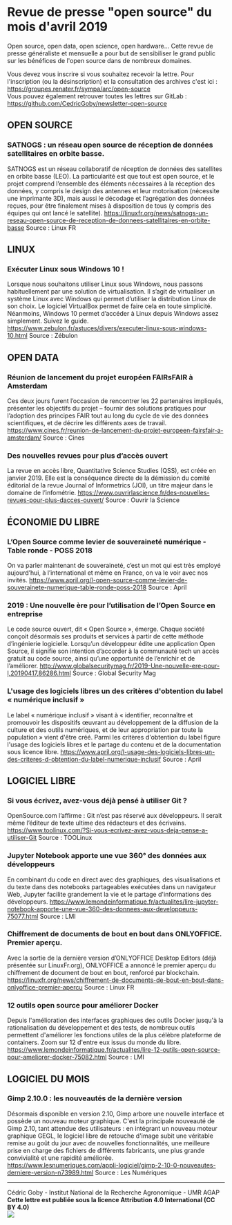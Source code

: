 # Revue de presse "open source" du mois d'avril 2019

Open source, open data, open science, open hardware... Cette revue de presse généraliste et mensuelle a pour but de sensibiliser le grand public sur les bénéfices de l'open source dans de nombreux domaines.  

Vous devez vous inscrire si vous souhaitez recevoir la lettre. Pour l'inscription (ou la désinscription) et la consultation des archives c'est ici : https://groupes.renater.fr/sympa/arc/open-source  
Vous pouvez également retrouver toutes les lettres sur GitLab : https://github.com/CedricGoby/newsletter-open-source

## OPEN SOURCE
### SATNOGS : un réseau open source de réception de données satellitaires en orbite basse.
SATNOGS est un réseau collaboratif de réception de données des satellites en orbite basse (LEO). La particularité est que tout est open source, et le projet comprend l’ensemble des éléments nécessaires à la réception des données, y compris le design des antennes et leur motorisation (nécessite une imprimante 3D), mais aussi le décodage et l’agrégation des données reçues, pour être finalement mises à disposition de tous (y compris des équipes qui ont lancé le satellite).
https://linuxfr.org/news/satnogs-un-reseau-open-source-de-reception-de-donnees-satellitaires-en-orbite-basse
Source : Linux FR

## LINUX
### Exécuter Linux sous Windows 10 !
Lorsque nous souhaitons utiliser Linux sous Windows, nous passons habituellement par une solution de virtualisation. Il s’agit de virtualiser un système Linux avec Windows qui permet d’utiliser la distribution Linux de son choix. Le logiciel VirtualBox permet de faire cela en toute simplicité. Néanmoins, Windows 10 permet d’accéder à Linux depuis Windows assez simplement. Suivez le guide.
https://www.zebulon.fr/astuces/divers/executer-linux-sous-windows-10.html
Source : Zébulon

## OPEN DATA
### Réunion de lancement du projet européen FAIRsFAIR à Amsterdam
Ces deux jours furent l’occasion de rencontrer les 22 partenaires impliqués, présenter les objectifs du projet – fournir des solutions pratiques pour l’adoption des principes FAIR tout au long du cycle de vie des données scientifiques, et de décrire les différents axes de travail.
https://www.cines.fr/reunion-de-lancement-du-projet-europeen-fairsfair-a-amsterdam/
Source : Cines

### Des nouvelles revues pour plus d’accès ouvert
La revue en accès libre, Quantitative Science Studies (QSS), est créée en janvier 2019. Elle est la conséquence directe de la démission du comité éditorial de la revue Journal of Informetrics (JOI), un titre majeur dans le domaine de l’infométrie.
https://www.ouvrirlascience.fr/des-nouvelles-revues-pour-plus-dacces-ouvert/
Source : Ouvrir la Science

## ÉCONOMIE DU LIBRE
### L’Open Source comme levier de souveraineté numérique - Table ronde - POSS 2018
On va parler maintenant de souveraineté, c’est un mot qui est très employé aujourd’hui, à l’international et même en France, on va le voir avec nos invités.
https://www.april.org/l-open-source-comme-levier-de-souverainete-numerique-table-ronde-poss-2018
Source : April

### 2019 : Une nouvelle ère pour l’utilisation de l’Open Source en entreprise
Le code source ouvert, dit « Open Source », émerge. Chaque société conçoit désormais ses produits et services à partir de cette méthode d’ingénierie logicielle. Lorsqu’un développeur édite une application Open Source, il signifie son intention d’accorder à la communauté tech un accès gratuit au code source, ainsi qu’une opportunité de l’enrichir et de l’améliorer.
http://www.globalsecuritymag.fr/2019-Une-nouvelle-ere-pour-l,20190417,86286.html
Source : Global Security Mag

### L'usage des logiciels libres un des critères d'obtention du label « numérique inclusif »
Le label « numérique inclusif » visant à « identifier, reconnaître et promouvoir les dispositifs œuvrant au développement de la diffusion de la culture et des outils numériques, et de leur appropriation par toute la population » vient d'être créé. Parmi les critères d'obtention du label figure l'usage des logiciels libres et le partage du contenu et de la documentation sous licence libre.
https://www.april.org/l-usage-des-logiciels-libres-un-des-criteres-d-obtention-du-label-numerique-inclusif
Source : April

## LOGICIEL LIBRE
### Si vous écrivez, avez-vous déjà pensé à utiliser Git ?
OpenSource.com l’affirme : Git n’est pas réservé aux développeurs. Il serait même l’éditeur de texte ultime des rédacteurs et des écrivains.
https://www.toolinux.com/?Si-vous-ecrivez-avez-vous-deja-pense-a-utiliser-Git
Source : TOOLinux

### Jupyter Notebook apporte une vue 360° des données aux développeurs
En combinant du code en direct avec des graphiques, des visualisations et du texte dans des notebooks partageables exécutées dans un navigateur Web, Jupyter facilite grandement la vie et le partage d'informations des développeurs.
https://www.lemondeinformatique.fr/actualites/lire-jupyter-notebook-apporte-une-vue-360-des-donnees-aux-developpeurs-75077.html
Source : LMI

### Chiffrement de documents de bout en bout dans ONLYOFFICE. Premier aperçu.
Avec la sortie de la dernière version d’ONLYOFFICE Desktop Editors (déjà présentée sur LinuxFr.org), ONLYOFFICE a annoncé le premier aperçu du chiffrement de document de bout en bout, renforcé par blockchain.
https://linuxfr.org/news/chiffrement-de-documents-de-bout-en-bout-dans-onlyoffice-premier-apercu
Source : Linux FR

### 12 outils open source pour améliorer Docker
Depuis l'amélioration des interfaces graphiques des outils Docker jusqu'à la rationalisation du développement et des tests, de nombreux outils permettent d'améliorer les fonctions utiles de la plus célèbre plateforme de containers. Zoom sur 12 d'entre eux issus du monde du libre.
https://www.lemondeinformatique.fr/actualites/lire-12-outils-open-source-pour-ameliorer-docker-75082.html
Source : LMI

## LOGICIEL DU MOIS
### Gimp 2.10.0 : les nouveautés de la dernière version
Désormais disponible en version 2.10, Gimp arbore une nouvelle interface et possède un nouveau moteur graphique.
C'est la principale nouveauté de Gimp 2.10, tant attendue des utilisateurs : en intégrant un nouveau moteur graphique GEGL, le logiciel libre de retouche d'image subit une véritable remise au goût du jour avec de nouvelles fonctionnalités, une meilleure prise en charge des fichiers de différents fabricants, une plus grande convivialité et une rapidité améliorée.
https://www.lesnumeriques.com/appli-logiciel/gimp-2-10-0-nouveautes-derniere-version-n73989.html
Source : Les Numériques

---
Cédric Goby - Institut National de la Recherche Agronomique - UMR AGAP  
**Cette lettre est publiée sous la licence Attribution 4.0 International (CC BY 4.0)**  
![](https://i.creativecommons.org/l/by/4.0/80x15.png)
